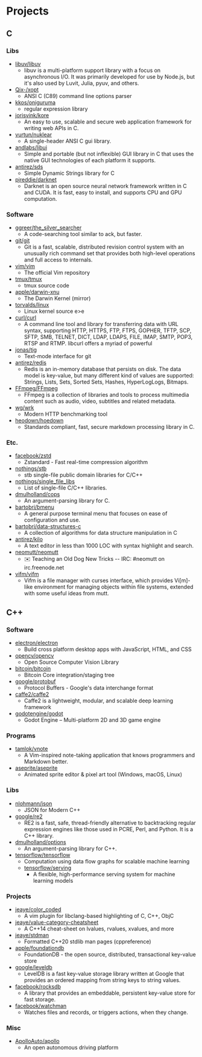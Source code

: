 # Projects


## C

### Libs
- [libuv/libuv](https://github.com/libuv/libuv)
  - libuv is a multi-platform support library with a focus on asynchronous I/O. It was primarily developed for use by Node.js, but it's also used by Luvit, Julia, pyuv, and others.
- [Qix-/xopt](https://github.com/Qix-/xopt)
  - ANSI C (C89) command line options parser
- [kkos/oniguruma](https://github.com/kkos/oniguruma)
  - regular expression library
- [jorisvink/kore](https://github.com/jorisvink/kore)
  - An easy to use, scalable and secure web application framework for writing web APIs in C.
- [vurtun/nuklear](https://github.com/vurtun/nuklear)
  - A single-header ANSI C gui library.
- [andlabs/libui](https://github.com/andlabs/libui)
  - Simple and portable (but not inflexible) GUI library in C that uses the native GUI technologies of each platform it supports.
- [antirez/sds](https://github.com/antirez/sds)
  - Simple Dynamic Strings library for C
- [pjreddie/darknet](https://github.com/pjreddie/darknet)
  - Darknet is an open source neural network framework written in C and CUDA. It is fast, easy to install, and supports CPU and GPU computation.

### Software
- [ggreer/the_silver_searcher](https://github.com/ggreer/the_silver_searcher)
  - A code-searching tool similar to ack, but faster.
- [git/git](https://github.com/git/git)
  - Git is a fast, scalable, distributed revision control system with an unusually rich command set that provides both high-level operations and full access to internals.
- [vim/vim](https://github.com/vim/vim)
  - The official Vim repository
- [tmux/tmux](https://github.com/tmux/tmux)
  - tmux source code
- [apple/darwin-xnu](https://github.com/apple/darwin-xnu)
  - The Darwin Kernel (mirror) 
- [torvalds/linux](https://github.com/torvalds/linux)
  - Linux kernel source <tre></tre>e></tre>e
- [curl/curl](https://github.com/curl/curl)
  - A command line tool and library for transferring data with URL syntax, supporting HTTP, HTTPS, FTP, FTPS, GOPHER, TFTP, SCP, SFTP, SMB, TELNET, DICT, LDAP, LDAPS, FILE, IMAP, SMTP, POP3, RTSP and RTMP. libcurl offers a myriad of powerful 
- [jonas/tig](https://github.com/jonas/tig)
  - Text-mode interface for git
- [antirez/redis](https://github.com/antirez/redis)
  - Redis is an in-memory database that persists on disk. The data model is key-value, but many different kind of values are supported: Strings, Lists, Sets, Sorted Sets, Hashes, HyperLogLogs, Bitmaps.
- [FFmpeg/FFmpeg](https://github.com/FFmpeg/FFmpeg)
  - FFmpeg is a collection of libraries and tools to process multimedia content such as audio, video, subtitles and related metadata.
- [wg/wrk](https://github.com/wg/wrk)
  - Modern HTTP benchmarking tool
- [heodown/hoedown](https://github.com/heodown/hoedown)
  - Standards compliant, fast, secure markdown processing library in C.

### Etc.
- [facebook/zstd](https://github.com/facebook/zstd)
  - Zstandard - Fast real-time compression algorithm
- [nothings/stb](https://github.com/nothings/stb)
  - stb single-file public domain libraries for C/C++
- [nothings/single_file_libs](https://github.com/nothings/single_file_libs)
  - List of single-file C/C++ libraries.
- [dmulholland/cops](https://github.com/dmulholland/cops)
  - An argument-parsing library for C.
- [bartobri/bmenu](https://github.com/bartobri/bmenu)
  - A general purpose terminal menu that focuses on ease of configuration and use.
- [bartobri/data-structures-c](https://github.com/bartobri/data-structures-c)
  - A collection of algorithms for data structure manipulation in C
- [antirez/kilo](https://github.com/antirez/kilo)
  - A text editor in less than 1000 LOC with syntax highlight and search.
- [neomutt/neomutt](https://github.com/neomutt/neomutt)
  - ✉️ Teaching an Old Dog New Tricks -- IRC: #neomutt on irc.freenode.net
- [vifm/vifm](https://github.com/vifm/vifm)
  - Vifm is a file manager with curses interface, which provides Vi[m]-like environment for managing objects within file systems, extended with some useful ideas from mutt.


## C++

### Software
- [electron/electron](https://github.com/electron/electron)
  - Build cross platform desktop apps with JavaScript, HTML, and CSS
- [opencv/opencv](https://github.com/opencv/opencv)
  - Open Source Computer Vision Library
- [bitcoin/bitcoin](https://github.com/bitcoin/bitcoin)
  - Bitcoin Core integration/staging tree
- [google/protobuf](https://github.com/google/protobuf)
  - Protocol Buffers - Google's data interchange format 
- [caffe2/caffe2](https://github.com/caffe2/caffe2)
  - Caffe2 is a lightweight, modular, and scalable deep learning framework
- [godotengine/godot](https://github.com/godotengine/godot)
  - Godot Engine – Multi-platform 2D and 3D game engine 

### Programs
- [tamlok/vnote](https://github.com/tamlok/vnote)
  - A Vim-inspired note-taking application that knows programmers and Markdown better. 
- [aseprite/aseprite](https://github.com/aseprite/aseprite)
  - Animated sprite editor & pixel art tool (Windows, macOS, Linux) 


### Libs
- [nlohmann/json](https://github.com/nlohmann/json)
  - JSON for Modern C++
- [google/re2](https://github.com/google/re2)
  - RE2 is a fast, safe, thread-friendly alternative to backtracking regular expression engines like those used in PCRE, Perl, and Python. It is a C++ library.
- [dmulholland/options](https://github.com/dmulholland/options)
  - An argument-parsing library for C++.
- [tensorflow/tensorflow](https://github.com/tensorflow/tensorflow)
  - Computation using data flow graphs for scalable machine learning
  - [tensorflow/serving](https://github.com/tensorflow/serving)
    - A flexible, high-performance serving system for machine learning models

### Projects
- [jeaye/color_coded](https://github.com/jeaye/color_coded)
  - A vim plugin for libclang-based highlighting of C, C++, ObjC
- [jeaye/value-category-cheatsheet](https://github.com/jeaye/value-category-cheatsheet)
  - A C++14 cheat-sheet on lvalues, rvalues, xvalues, and more
- [jeaye/stdman](https://github.com/jeaye/stdman)
  - Formatted C++20 stdlib man pages (cppreference)
- [apple/foundationdb](https://github.com/apple/foundationdb)
  - FoundationDB - the open source, distributed, transactional key-value store
- [google/leveldb](https://github.com/google/leveldb)
  - LevelDB is a fast key-value storage library written at Google that provides an ordered mapping from string keys to string values.
- [facebook/rocksdb](https://github.com/facebook/rocksdb)
  - A library that provides an embeddable, persistent key-value store for fast storage.
- [facebook/watchman](https://github.com/facebook/watchman)
  - Watches files and records, or triggers actions, when they change.

### Misc
- [ApolloAuto/apollo](https://github.com/ApolloAuto/apollo)
  - An open autonomous driving platform


